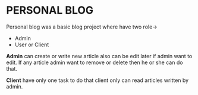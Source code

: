 # PERSONAL BLOG
Personal blog was a basic blog project where have two role->

* Admin
* User or Client

**Admin** can create or write new article also can be edit later if admin want to edit. If any article admin want to remove or delete then he or she can do that.

**Client** have only one task to do that client only can read articles written by admin.
